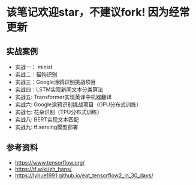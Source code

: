 # 该笔记欢迎star，不建议fork! 因为经常更新

## 实战案例

- 实战一： minist 
- 实战二：猫狗识别
- 实战三：Google涂鸦识别挑战项目
- 实战四：LSTM实现新闻文本分类算法
- 实战五: Transformer实现英译中机器翻译
- 实战六: Google涂鸦识别挑战项目（GPU分布式训练）
- 实战七: 花朵识别（TPU分布式训练）
- 实战八: BERT实现文本匹配
- 实战九: tf.serving模型部署


## 参考资料
- https://www.tensorflow.org/
- https://tf.wiki/zh_hans/
- https://lyhue1991.github.io/eat_tensorflow2_in_30_days/
